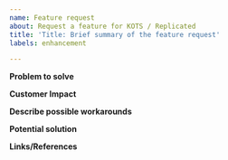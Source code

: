 ```yaml
---
name: Feature request
about: Request a feature for KOTS / Replicated
title: 'Title: Brief summary of the feature request'
labels: enhancement

---
```


**Problem to solve**
<!-- Please provide a clear and concise description of what the problem is. Use MANY words.
Ex. As a vendor, I'm prevented from doing X when I click on Y [...] -->

**Customer Impact**
<!-- Not just “high”, but some commentary on how customers are affected:
- are they affected on every install, or just occasionally?
- when they are affected, is it just a little annoying, or does it jeopardize revenue? 
- How many customers are affected? 
- What is the business problem this feature request would solve? -->

**Describe possible workarounds**
<!-- A clear and concise description of any alternative solutions or features you've considered. -->

**Potential solution**
<!-- A short, clear and concise description of what an example solution to the problem might look like. -->

**Links/References**
<!-- Additional context to frame the problem. Include use cases, benefits, goals, or any other details that will help us understand more clearly. Also, please add any screenshots, and links to Slack chat or Zendesk issues that might help illustrate the issue. -->
